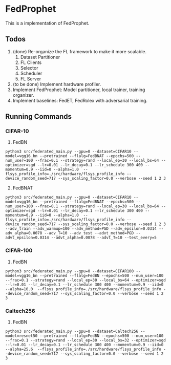 # FedProphet

This is a implementation of FedProphet.

## Todos
1. (done) Re-organize the FL framework to make it more scalable.
    1. Dataset Partitioner
    2. FL Clients
    3. Selector
    4. Scheduler
    5. FL Server
2. (to be done) Implement hardware profiler.
3. Implement FedProphet: Model partitioner, local trainer, training organizer.
4. Implement baselines: FedET, FedRolex with adversarial training.

## Running Commands

### CIFAR-10

1. FedBN
```shell
python3 src/federated_main.py --gpu=0 --dataset=CIFAR10 --model=vgg16_bn --pretrained --flalg=FedBNAT --epochs=500 --num_user=100 --frac=0.1 --strategy=rand --local_ep=30 --local_bs=64 --optimizer=sgd --lr=0.01 --lr_decay=0.1 --lr_schedule 300 400 --momentum=0.9 --iid=0 --alpha=1.0  --flsys_profile_info=./src/hardware/flsys_profile_info --device_random_seed=717 --sys_scaling_factor=0.0 --verbose --seed 1 2 3
```

2. FedBNAT
```shell
python3 src/federated_main.py --gpu=0 --dataset=CIFAR10 --model=vgg16_bn --pretrained --flalg=FedBNAT --epochs=500 --num_user=100 --frac=0.1 --strategy=rand --local_ep=30 --local_bs=64 --optimizer=sgd --lr=0.01 --lr_decay=0.1 --lr_schedule 300 400 --momentum=0.9 --iid=0 --alpha=1.0  --flsys_profile_info=./src/hardware/flsys_profile_info --device_random_seed=717 --sys_scaling_factor=0.0 --verbose --seed 1 2 3 --adv_train --adv_warmup=100 --adv_method=PGD --adv_epsilon=0.0314 --adv_alpha=0.0078 --adv_T=10 --adv_test --advt_method=PGD --advt_epsilon=0.0314 --advt_alpha=0.0078 --advt_T=10 --test_every=5
```

### CIFAR-100
1. FedBN
```shell
python3 src/federated_main.py --gpu=0 --dataset=CIFAR100 --model=vgg16_bn --pretrained --flalg=FedBN --epochs=500 --num_user=100 --frac=0.1 --strategy=rand --local_ep=30 --local_bs=64 --optimizer=sgd --lr=0.01 --lr_decay=0.1 --lr_schedule 300 400 --momentum=0.9 --iid=0 --alpha=10.0  --flsys_profile_info=./src/hardware/flsys_profile_info --device_random_seed=717 --sys_scaling_factor=0.0 --verbose --seed 1 2 3
```

### Caltech256
1. FedBN
```shell
python3 src/federated_main.py --gpu=0 --dataset=Caltech256 --model=resnet50 --pretrained --flalg=FedBN --epochs=500 --num_user=100 --frac=0.1 --strategy=rand --local_ep=30 --local_bs=32 --optimizer=sgd --lr=0.01 --lr_decay=0.1 --lr_schedule 300 400 --momentum=0.9 --iid=0 --alpha=25.6  --flsys_profile_info=./src/hardware/flsys_profile_info --device_random_seed=717 --sys_scaling_factor=0.0 --verbose --seed 1 2 3
```